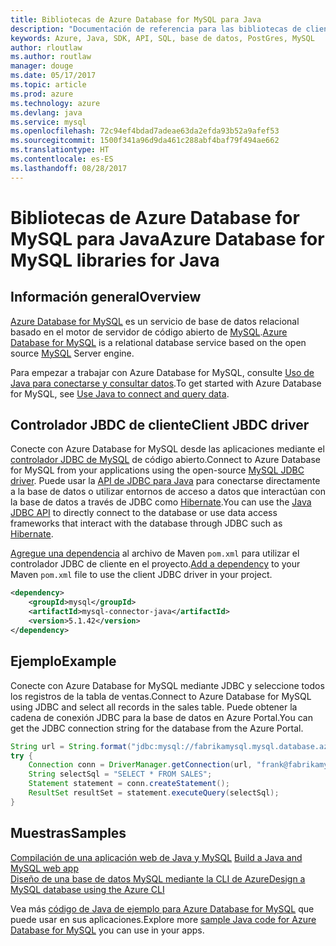 ```yaml
---
title: Bibliotecas de Azure Database for MySQL para Java
description: "Documentación de referencia para las bibliotecas de cliente de Java para Azure Database for MySQL"
keywords: Azure, Java, SDK, API, SQL, base de datos, PostGres, MySQL
author: rloutlaw
ms.author: routlaw
manager: douge
ms.date: 05/17/2017
ms.topic: article
ms.prod: azure
ms.technology: azure
ms.devlang: java
ms.service: mysql
ms.openlocfilehash: 72c94ef4bdad7adeae63da2efda93b52a9afef53
ms.sourcegitcommit: 1500f341a96d9da461c288abf4baf79f494ae662
ms.translationtype: HT
ms.contentlocale: es-ES
ms.lasthandoff: 08/28/2017
---
```

# <a name="azure-database-for-mysql-libraries-for-java"></a><span data-ttu-id="8a76c-104">Bibliotecas de Azure Database for MySQL para Java</span><span class="sxs-lookup"><span data-stu-id="8a76c-104">Azure Database for MySQL libraries for Java</span></span>

## <a name="overview"></a><span data-ttu-id="8a76c-105">Información general</span><span class="sxs-lookup"><span data-stu-id="8a76c-105">Overview</span></span>

<span data-ttu-id="8a76c-106">[Azure Database for MySQL](/azure/sql-database/sql-database-technical-overview) es un servicio de base de datos relacional basado en el motor de servidor de código abierto de [MySQL](https://www.mysql.com/).</span><span class="sxs-lookup"><span data-stu-id="8a76c-106">[Azure Database for MySQL](/azure/sql-database/sql-database-technical-overview) is a relational database service based on the open source [MySQL](https://www.mysql.com/) Server engine.</span></span> 

<span data-ttu-id="8a76c-107">Para empezar a trabajar con Azure Database for MySQL, consulte [Uso de Java para conectarse y consultar datos](/azure/mysql/connect-java).</span><span class="sxs-lookup"><span data-stu-id="8a76c-107">To get started with Azure Database for MySQL, see [Use Java to connect and query data](/azure/mysql/connect-java).</span></span>

## <a name="client-jbdc-driver"></a><span data-ttu-id="8a76c-108">Controlador JBDC de cliente</span><span class="sxs-lookup"><span data-stu-id="8a76c-108">Client JBDC driver</span></span>

<span data-ttu-id="8a76c-109">Conecte con Azure Database for MySQL desde las aplicaciones mediante el [controlador JDBC de MySQL](https://dev.mysql.com/downloads/connector/j/) de código abierto.</span><span class="sxs-lookup"><span data-stu-id="8a76c-109">Connect to Azure Database for MySQL from your applications using the open-source [MySQL JDBC driver](https://dev.mysql.com/downloads/connector/j/).</span></span> <span data-ttu-id="8a76c-110">Puede usar la [API de JDBC para Java](https://docs.oracle.com/javase/8/docs/technotes/guides/jdbc/) para conectarse directamente a la base de datos o utilizar entornos de acceso a datos que interactúan con la base de datos a través de JDBC como [Hibernate](http://hibernate.org/).</span><span class="sxs-lookup"><span data-stu-id="8a76c-110">You can use the [Java JDBC API](https://docs.oracle.com/javase/8/docs/technotes/guides/jdbc/) to directly connect to the database or use data access frameworks that interact with the database through JDBC such as [Hibernate](http://hibernate.org/).</span></span>

<span data-ttu-id="8a76c-111">[Agregue una dependencia](https://maven.apache.org/guides/getting-started/index.html#How_do_I_use_external_dependencies) al archivo de Maven `pom.xml` para utilizar el controlador JDBC de cliente en el proyecto.</span><span class="sxs-lookup"><span data-stu-id="8a76c-111">[Add a dependency](https://maven.apache.org/guides/getting-started/index.html#How_do_I_use_external_dependencies) to your Maven `pom.xml` file to use the client JDBC driver in your project.</span></span>  

```XML
<dependency>
    <groupId>mysql</groupId>
    <artifactId>mysql-connector-java</artifactId>
    <version>5.1.42</version>
</dependency>
```   

## <a name="example"></a><span data-ttu-id="8a76c-112">Ejemplo</span><span class="sxs-lookup"><span data-stu-id="8a76c-112">Example</span></span>

<span data-ttu-id="8a76c-113">Conecte con Azure Database for MySQL mediante JDBC y seleccione todos los registros de la tabla de ventas.</span><span class="sxs-lookup"><span data-stu-id="8a76c-113">Connect to Azure Database for MySQL using JDBC and select all records in the sales table.</span></span> <span data-ttu-id="8a76c-114">Puede obtener la cadena de conexión JDBC para la base de datos en Azure Portal.</span><span class="sxs-lookup"><span data-stu-id="8a76c-114">You can get the JDBC connection string for the database from the Azure Portal.</span></span>

```java
String url = String.format("jdbc:mysql://fabrikamysql.mysql.database.azure.com:3306/fabrikamdb?verifyServerCertificate=true&useSSL=true&requireSSL=false");
try {
    Connection conn = DriverManager.getConnection(url, "frank@fabrikamysql", "aBcDeFgHiJkL");
    String selectSql = "SELECT * FROM SALES";
    Statement statement = conn.createStatement();
    ResultSet resultSet = statement.executeQuery(selectSql);
}
```

## <a name="samples"></a><span data-ttu-id="8a76c-115">Muestras</span><span class="sxs-lookup"><span data-stu-id="8a76c-115">Samples</span></span>

<span data-ttu-id="8a76c-116">[Compilación de una aplicación web de Java y MySQL](/azure/app-service-web/app-service-web-tutorial-java-mysql) </span><span class="sxs-lookup"><span data-stu-id="8a76c-116">[Build a Java and MySQL web app](/azure/app-service-web/app-service-web-tutorial-java-mysql) </span></span>  
[<span data-ttu-id="8a76c-117">Diseño de una base de datos MySQL mediante la CLI de Azure</span><span class="sxs-lookup"><span data-stu-id="8a76c-117">Design a MySQL database using the Azure CLI</span></span>](/azure/mysql/tutorial-design-database-using-cli)   

<span data-ttu-id="8a76c-118">Vea más [código de Java de ejemplo para Azure Database for MySQL](https://azure.microsoft.com/resources/samples/?platform=java&term=mysql) que puede usar en sus aplicaciones.</span><span class="sxs-lookup"><span data-stu-id="8a76c-118">Explore more [sample Java code for Azure Database for MySQL](https://azure.microsoft.com/resources/samples/?platform=java&term=mysql) you can use in your apps.</span></span>
